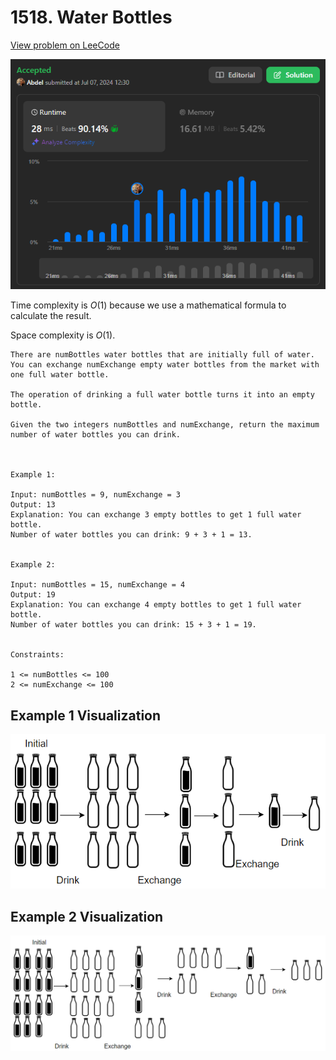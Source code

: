 # 1518. Water Bottles

[View problem on LeeCode](https://leetcode.com/problems/water-bottles/)

![Submission](image.png)

Time complexity is $O(1)$ because we use a mathematical formula to calculate the result.

Space complexity is $O(1)$.

```
There are numBottles water bottles that are initially full of water. You can exchange numExchange empty water bottles from the market with one full water bottle.

The operation of drinking a full water bottle turns it into an empty bottle.

Given the two integers numBottles and numExchange, return the maximum number of water bottles you can drink.



Example 1:

Input: numBottles = 9, numExchange = 3
Output: 13
Explanation: You can exchange 3 empty bottles to get 1 full water bottle.
Number of water bottles you can drink: 9 + 3 + 1 = 13.


Example 2:

Input: numBottles = 15, numExchange = 4
Output: 19
Explanation: You can exchange 4 empty bottles to get 1 full water bottle.
Number of water bottles you can drink: 15 + 3 + 1 = 19.


Constraints:

1 <= numBottles <= 100
2 <= numExchange <= 100
```

## Example 1 Visualization

![Example 1](image-1.png)

## Example 2 Visualization

![Example 2](image-2.png)
